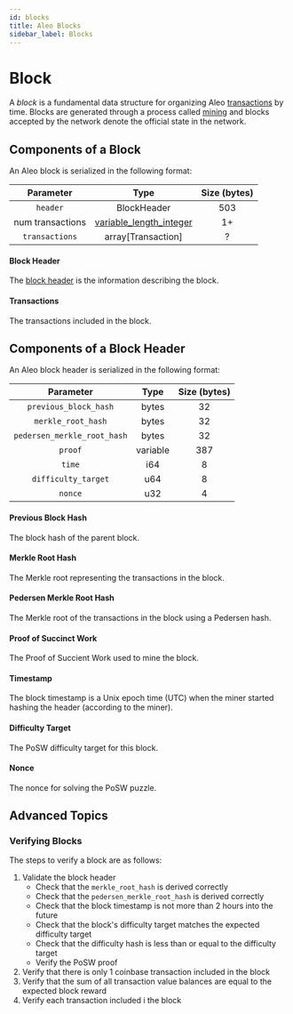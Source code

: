 ```yaml
---
id: blocks
title: Aleo Blocks
sidebar_label: Blocks
---
```


# Block 

A *block* is a fundamental data structure for organizing Aleo [transactions](02_transactions.md) by time.
Blocks are generated through a process called [mining](05_mining.md) and blocks accepted by the network
denote the official state in the network.

## Components of a Block

An Aleo block is serialized in the following format:

|     Parameter    |                       Type                       | Size (bytes) |
|:----------------:|:------------------------------------------------:|:------------:|
|     `header`     |                    BlockHeader                   |      503     |
| num transactions | [variable_length_integer](07_glossary.md#variable-length-integer)|      1+      |
|  `transactions`  |                array[Transaction]                |       ?      |

#### Block Header

The [block header](#block-header) is the information describing the block.

#### Transactions

The transactions included in the block.


## Components of a Block Header

An Aleo block header is serialized in the following format:

|          Parameter          |   Type   | Size (bytes) |
|:---------------------------:|:--------:|:------------:|
|    `previous_block_hash`    |   bytes  |      32      |
|      `merkle_root_hash`     |   bytes  |      32      |
| `pedersen_merkle_root_hash` |   bytes  |      32      |
|           `proof`           | variable |      387     |
|            `time`           |    i64   |       8      |
|     `difficulty_target`     |    u64   |       8      |
|           `nonce`           |    u32   |       4      |

 
#### Previous Block Hash
 
The block hash of the parent block.
 
#### Merkle Root Hash

The Merkle root representing the transactions in the block.
 
#### Pedersen Merkle Root Hash

The Merkle root of the transactions in the block using a Pedersen hash.
 
#### Proof of Succinct Work
 
The Proof of Succient Work used to mine the block.
 
#### Timestamp

The block timestamp is a Unix epoch time (UTC) when the miner started hashing the header (according to the miner).

#### Difficulty Target

The PoSW difficulty target for this block.
 
#### Nonce

The nonce for solving the PoSW puzzle.
 

## Advanced Topics

### Verifying Blocks

The steps to verify a block are as follows:

1. Validate the block header 
    - Check that the `merkle_root_hash` is derived correctly
    - Check that the `pedersen_merkle_root_hash` is derived correctly
    - Check that the block timestamp is not more than 2 hours into the future
    - Check that the block's difficulty target matches the expected difficulty target
    - Check that the difficulty hash is less than or equal to the difficulty target
    - Verify the PoSW proof
2. Verify that there is only 1 coinbase transaction included in the block
3. Verify that the sum of all transaction value balances are equal to the expected block reward
4. Verify each transaction included i the block
 